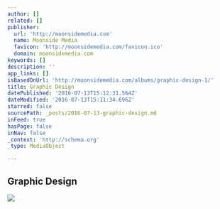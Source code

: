 ```yaml
---
author: []
related: []
publisher:
  url: 'http://moonsidemedia.com'
  name: Moonside Media
  favicon: 'http://moonsidemedia.com/favicon.ico'
  domain: moonsidemedia.com
keywords: []
description: ''
app_links: []
isBasedOnUrl: 'http://moonsidemedia.com/albums/graphic-design-1/'
title: Graphic Design
datePublished: '2016-07-13T15:12:31.564Z'
dateModified: '2016-07-13T15:11:34.696Z'
starred: false
sourcePath: _posts/2016-07-13-graphic-design.md
inFeed: true
hasPage: false
inNav: false
_context: 'http://schema.org'
_type: MediaObject

---
```

<article style=""><h1>Graphic Design</h1><img src="http://moonsidemedia.com/koken/storage/cache/images/000/032/20131117-003,medium_large.1443630583.jpg" /></article>